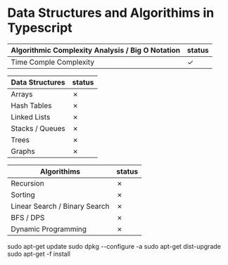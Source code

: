 # Data Structures and Algorithims in Typescript
<!--&check;-->
<!--&cross;-->
| Algorithmic Complexity Analysis / Big O Notation               | status |
| ------------------------------------------------- | ---- |
| Time Comple Complexity  | &check; |

| Data Structures                                   | status |
| ------------------------------------------------- | ---- |
| Arrays  | &cross; |
| Hash Tables  | &cross; |
| Linked Lists  | &cross; |
| Stacks / Queues  | &cross; |
|  Trees | &cross; |
|  Graphs | &cross; |

| Algorithims                                       | status |
| ------------------------------------------------- | ---- |
| Recursion  | &cross; |
| Sorting  | &cross; |
| Linear Search / Binary Search | &cross; |
| BFS / DPS | &cross; |
| Dynamic Programming  | &cross; |

sudo apt-get update
sudo dpkg --configure -a
sudo apt-get dist-upgrade
sudo apt-get -f install